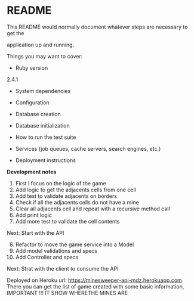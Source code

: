 #  README



This README would normally document whatever steps are necessary to get the

application up and running.



Things you may want to cover:



*  Ruby version

2.4.1



*  System dependencies



*  Configuration



*  Database creation



*  Database initialization



*  How to run the test suite



*  Services (job queues, cache servers, search engines, etc.)



*  Deployment instructions



**Development notes**
 1. First I focus on the logic of the game
 2. Add logic to get the adjacents cells from one cell
 3. Add test to validate adjacents on borders
 4. Check if all the adjacents cells do not have a mine
 5. Clear all adjacents cell and repeat with a recursive method call
 6. Add print logic
 7. Add more test to validate the cell contents

 Next:
 Start with the API

8. Refactor to move the game service into a Model
9. Add model validations and specs
10. Add Controller and specs

Next:
Strat with the client to consume the API

Deployed on Heroku
url: https://minesweeper-api-mdz.herokuapp.com
There you can get the list of game created with some basic information,
IMPORTANT !!! IT SHOW WHERETHE MINES ARE